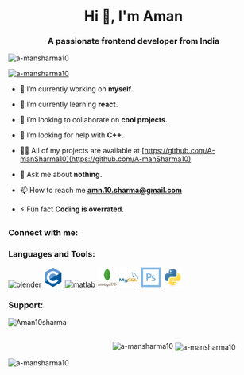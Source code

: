 <h1 align="center">Hi 👋, I'm Aman</h1>
<h3 align="center">A passionate frontend developer from India</h3>

<p align="left"> <img src="https://komarev.com/ghpvc/?username=a-mansharma10&label=Profile%20views&color=0e75b6&style=flat" alt="a-mansharma10" /> </p>

<p align="left"> <a href="https://github.com/ryo-ma/github-profile-trophy"><img src="https://github-profile-trophy.vercel.app/?username=a-mansharma10" alt="a-mansharma10" /></a> </p>

- 🔭 I’m currently working on **myself.**

- 🌱 I’m currently learning **react.**

- 👯 I’m looking to collaborate on **cool projects.**

- 🤝 I’m looking for help with **C++.**

- 👨‍💻 All of my projects are available at [https://github.com/A-manSharma10](https://github.com/A-manSharma10)

- 💬 Ask me about **nothing.**

- 📫 How to reach me **amn.10.sharma@gmail.com**

- ⚡ Fun fact **Coding is overrated.**

<h3 align="left">Connect with me:</h3>
<p align="left">
</p>

<h3 align="left">Languages and Tools:</h3>
<p align="left"> <a href="https://www.blender.org/" target="_blank" rel="noreferrer"> <img src="https://download.blender.org/branding/community/blender_community_badge_white.svg" alt="blender" width="40" height="40"/> </a> <a href="https://www.cprogramming.com/" target="_blank" rel="noreferrer"> <img src="https://raw.githubusercontent.com/devicons/devicon/master/icons/c/c-original.svg" alt="c" width="40" height="40"/> </a> <a href="https://www.mathworks.com/" target="_blank" rel="noreferrer"> <img src="https://upload.wikimedia.org/wikipedia/commons/2/21/Matlab_Logo.png" alt="matlab" width="40" height="40"/> </a> <a href="https://www.mongodb.com/" target="_blank" rel="noreferrer"> <img src="https://raw.githubusercontent.com/devicons/devicon/master/icons/mongodb/mongodb-original-wordmark.svg" alt="mongodb" width="40" height="40"/> </a> <a href="https://www.mysql.com/" target="_blank" rel="noreferrer"> <img src="https://raw.githubusercontent.com/devicons/devicon/master/icons/mysql/mysql-original-wordmark.svg" alt="mysql" width="40" height="40"/> </a> <a href="https://www.photoshop.com/en" target="_blank" rel="noreferrer"> <img src="https://raw.githubusercontent.com/devicons/devicon/master/icons/photoshop/photoshop-line.svg" alt="photoshop" width="40" height="40"/> </a> <a href="https://www.python.org" target="_blank" rel="noreferrer"> <img src="https://raw.githubusercontent.com/devicons/devicon/master/icons/python/python-original.svg" alt="python" width="40" height="40"/> </a> </p>

<h3 align="left">Support:</h3>
<p><a href="https://www.buymeacoffee.com/Aman10sharma"> <img align="left" src="https://cdn.buymeacoffee.com/buttons/v2/default-yellow.png" height="50" width="210" alt="Aman10sharma" /></a></p><br><br>

<p><img align="left" src="https://github-readme-stats.vercel.app/api/top-langs?username=a-mansharma10&show_icons=true&locale=en&layout=compact" alt="a-mansharma10" /></p>

<p>&nbsp;<img align="center" src="https://github-readme-stats.vercel.app/api?username=a-mansharma10&show_icons=true&locale=en" alt="a-mansharma10" /></p>

<p><img align="center" src="https://github-readme-streak-stats.herokuapp.com/?user=a-mansharma10&" alt="a-mansharma10" /></p>

